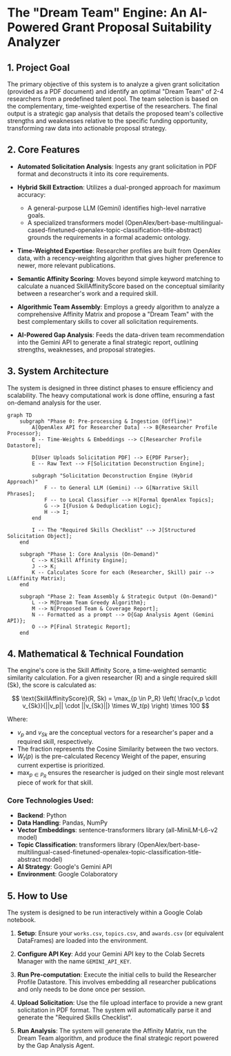 # The "Dream Team" Engine: An AI-Powered Grant Proposal Suitability Analyzer

## 1. Project Goal

The primary objective of this system is to analyze a given grant solicitation (provided as a PDF document) and identify an optimal "Dream Team" of 2-4 researchers from a predefined talent pool. The team selection is based on the complementary, time-weighted expertise of the researchers. The final output is a strategic gap analysis that details the proposed team's collective strengths and weaknesses relative to the specific funding opportunity, transforming raw data into actionable proposal strategy.

## 2. Core Features

- **Automated Solicitation Analysis**: Ingests any grant solicitation in PDF format and deconstructs it into its core requirements.

- **Hybrid Skill Extraction**: Utilizes a dual-pronged approach for maximum accuracy:
  - A general-purpose LLM (Gemini) identifies high-level narrative goals.
  - A specialized transformers model (OpenAlex/bert-base-multilingual-cased-finetuned-openalex-topic-classification-title-abstract) grounds the requirements in a formal academic ontology.

- **Time-Weighted Expertise**: Researcher profiles are built from OpenAlex data, with a recency-weighting algorithm that gives higher preference to newer, more relevant publications.

- **Semantic Affinity Scoring**: Moves beyond simple keyword matching to calculate a nuanced SkillAffinityScore based on the conceptual similarity between a researcher's work and a required skill.

- **Algorithmic Team Assembly**: Employs a greedy algorithm to analyze a comprehensive Affinity Matrix and propose a "Dream Team" with the best complementary skills to cover all solicitation requirements.

- **AI-Powered Gap Analysis**: Feeds the data-driven team recommendation into the Gemini API to generate a final strategic report, outlining strengths, weaknesses, and proposal strategies.

## 3. System Architecture

The system is designed in three distinct phases to ensure efficiency and scalability. The heavy computational work is done offline, ensuring a fast on-demand analysis for the user.

```mermaid
graph TD
    subgraph "Phase 0: Pre-processing & Ingestion (Offline)"
        A[OpenAlex API for Researcher Data] --> B{Researcher Profile Processor};
        B -- Time-Weights & Embeddings --> C[Researcher Profile Datastore];
        
        D[User Uploads Solicitation PDF] --> E{PDF Parser};
        E -- Raw Text --> F[Solicitation Deconstruction Engine];
        
        subgraph "Solicitation Deconstruction Engine (Hybrid Approach)"
            F -- to General LLM (Gemini) --> G[Narrative Skill Phrases];
            F -- to Local Classifier --> H[Formal OpenAlex Topics];
            G --> I{Fusion & Deduplication Logic};
            H --> I;
        end
        
        I -- The "Required Skills Checklist" --> J[Structured Solicitation Object];
    end

    subgraph "Phase 1: Core Analysis (On-Demand)"
        C --> K[Skill Affinity Engine];
        J --> K;
        K -- Calculates Score for each (Researcher, Skill) pair --> L(Affinity Matrix);
    end

    subgraph "Phase 2: Team Assembly & Strategic Output (On-Demand)"
        L --> M{Dream Team Greedy Algorithm};
        M --> N[Proposed Team & Coverage Report];
        N -- Formatted as a prompt --> O{Gap Analysis Agent (Gemini API)};
        O --> P[Final Strategic Report];
    end
```

## 4. Mathematical & Technical Foundation

The engine's core is the Skill Affinity Score, a time-weighted semantic similarity calculation. For a given researcher (R) and a single required skill (Sk), the score is calculated as:

$$
\text{SkillAffinityScore}(R, Sk) = \max_{p \in P_R} \left( \frac{v_p \cdot v_{Sk}}{||v_p|| \cdot ||v_{Sk}||} \times W_t(p) \right) \times 100
$$

Where:
- $v_p$ and $v_{Sk}$ are the conceptual vectors for a researcher's paper and a required skill, respectively.
- The fraction represents the Cosine Similarity between the two vectors.
- $W_t(p)$ is the pre-calculated Recency Weight of the paper, ensuring current expertise is prioritized.
- $\max_{p \in P_R}$ ensures the researcher is judged on their single most relevant piece of work for that skill.

### Core Technologies Used:
- **Backend**: Python
- **Data Handling**: Pandas, NumPy
- **Vector Embeddings**: sentence-transformers library (all-MiniLM-L6-v2 model)
- **Topic Classification**: transformers library (OpenAlex/bert-base-multilingual-cased-finetuned-openalex-topic-classification-title-abstract model)
- **AI Strategy**: Google's Gemini API
- **Environment**: Google Colaboratory

## 5. How to Use

The system is designed to be run interactively within a Google Colab notebook.

1. **Setup**: Ensure your `works.csv`, `topics.csv`, and `awards.csv` (or equivalent DataFrames) are loaded into the environment.

2. **Configure API Key**: Add your Gemini API key to the Colab Secrets Manager with the name `GEMINI_API_KEY`.

3. **Run Pre-computation**: Execute the initial cells to build the Researcher Profile Datastore. This involves embedding all researcher publications and only needs to be done once per session.

4. **Upload Solicitation**: Use the file upload interface to provide a new grant solicitation in PDF format. The system will automatically parse it and generate the "Required Skills Checklist".

5. **Run Analysis**: The system will generate the Affinity Matrix, run the Dream Team algorithm, and produce the final strategic report powered by the Gap Analysis Agent.
